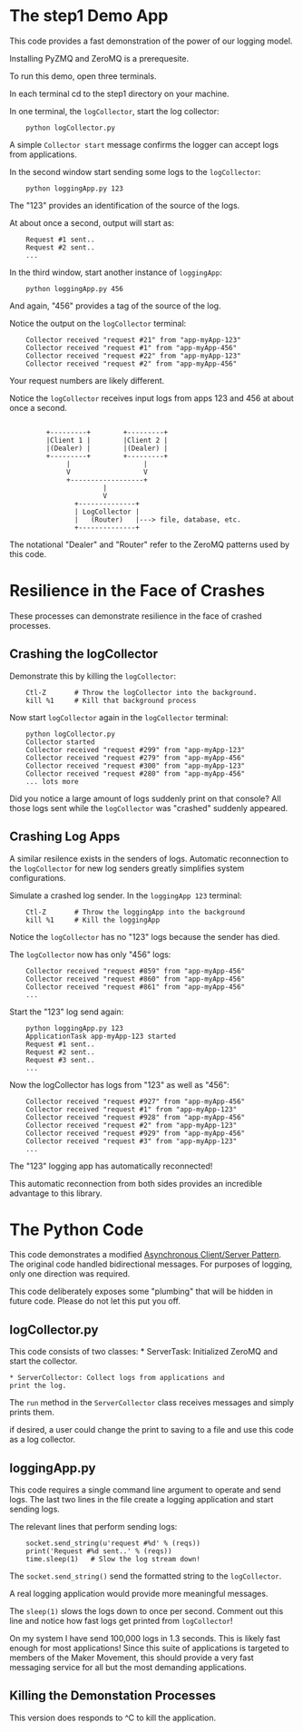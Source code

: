 # The step1 Demo App

This code provides a fast demonstration of the power of our
logging model.

Installing PyZMQ and ZeroMQ is a prerequesite.

To run this demo, open three terminals.

In each terminal cd to the step1 directory on your machine.

In one terminal, the `logCollector`, start the log collector:
```
    python logCollector.py
```
A simple `Collector start` message confirms the logger can
accept logs from applications.

In the second window start sending some logs to the `logCollector`:
```
    python loggingApp.py 123
```
The "123" provides an identification of the source of the logs.

At about once a second, output will start as:
```
    Request #1 sent..
    Request #2 sent..
    ...
```

In the third window, start another instance of `loggingApp`:
```
    python loggingApp.py 456
```
And again, "456" provides a tag of the source of the log.

Notice the output on the `logCollector` terminal:
```
    Collector received "request #21" from "app-myApp-123"
    Collector received "request #1" from "app-myApp-456"
    Collector received "request #22" from "app-myApp-123"
    Collector received "request #2" from "app-myApp-456"
```
Your request numbers are likely different.

Notice the `logCollector` receives input logs from apps 123
and 456 at about once a second.

```

         +---------+        +---------+
         |Client 1 |        |Client 2 |
         |(Dealer) |        |(Dealer) |
         +---------+        +---------+
              |                  |
              V                  V
              +------------------+
                       |
                       V
                +--------------+
                | LogCollector |
                |   (Router)   |---> file, database, etc.
                +--------------+

```
The notational "Dealer" and "Router" refer to the
ZeroMQ patterns used by this code.

# Resilience in the Face of Crashes

These processes can demonstrate resilience in the face of crashed
processes.

## Crashing the logCollector

Demonstrate this by killing the `logCollector`:
```
    Ctl-Z       # Throw the logCollector into the background.
    kill %1     # Kill that background process
```

Now start `logCollector` again in the `logCollector` terminal:
```
    python logCollector.py
    Collector started
    Collector received "request #299" from "app-myApp-123"
    Collector received "request #279" from "app-myApp-456"
    Collector received "request #300" from "app-myApp-123"
    Collector received "request #280" from "app-myApp-456"
    ... lots more
```
Did you notice a large amount of logs suddenly print on that
console? All those logs sent while the `logCollector` was
"crashed" suddenly appeared.

## Crashing Log Apps

A similar resilence exists in the senders of logs.
Automatic reconnection to the `logCollector` for new
log senders greatly simplifies system configurations.

Simulate a crashed log sender. In the `loggingApp 123`
terminal:
```
    Ctl-Z       # Throw the loggingApp into the background
    kill %1     # Kill the loggingApp
```
Notice the `logCollector` has no "123" logs because the
sender has died.

The `logCollector` now has only "456" logs:
```
    Collector received "request #859" from "app-myApp-456"
    Collector received "request #860" from "app-myApp-456"
    Collector received "request #861" from "app-myApp-456"
    ...
```

Start the "123" log send again:
```
    python loggingApp.py 123
    ApplicationTask app-myApp-123 started
    Request #1 sent..
    Request #2 sent..
    Request #3 sent..
    ...
```

Now the logCollector has logs from "123" as well as "456":
```
    Collector received "request #927" from "app-myApp-456"
    Collector received "request #1" from "app-myApp-123"
    Collector received "request #928" from "app-myApp-456"
    Collector received "request #2" from "app-myApp-123"
    Collector received "request #929" from "app-myApp-456"
    Collector received "request #3" from "app-myApp-123"
    ...
```

The "123" logging app has automatically reconnected!

This automatic reconnection from both sides provides an
incredible advantage to this library.

# The Python Code

This code demonstrates a modified [Asynchronous Client/Server Pattern](http://zeromq.org/intro:read-the-manual). 
The original code handled bidirectional messages. For purposes of
logging, only one direction was required.

This code deliberately exposes some "plumbing" that will be
hidden in future code. Please do not let this put you off.

## logCollector.py

This code consists of two classes:
    * ServerTask: Initialized ZeroMQ and start the collector.

    * ServerCollector: Collect logs from applications and
    print the log.

The `run` method in the `ServerCollector` class receives
messages and simply prints them. 

if desired, a user could change the print to saving to a
file and use this code as a  log collector.

## loggingApp.py

This code requires a single command line argument to
operate and send logs. The last two lines in the file
create a logging application and start sending logs.

The relevant lines that perform sending logs:
```
    socket.send_string(u'request #%d' % (reqs))
    print('Request #%d sent..' % (reqs))
    time.sleep(1)   # Slow the log stream down!
```
The `socket.send_string()` send the formatted string
to the `logCollector`. 

A real logging application would provide more meaningful
messages.

The `sleep(1)` slows the logs down to once per second.
Comment out this line and notice how fast logs get
printed from `logCollector`!

On my system I have send 100,000 logs in 1.3 seconds.
This is likely fast enough for most applications!
Since this suite of applications is targeted to
members of the Maker Movement, this should provide
a very fast messaging service for all but the most
demanding applications.


## Killing the Demonstation Processes

This version does responds to ^C to kill the application.



